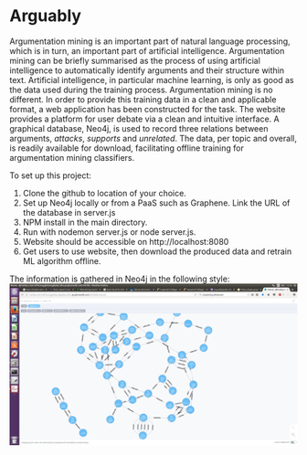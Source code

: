 # Arguably
Argumentation mining is an important part of natural language processing, which is in turn, an important part of artificial intelligence. 
Argumentation mining can be briefly summarised as the process of using artificial intelligence to automatically identify arguments and their structure within text. 
Artificial intelligence, in particular machine learning, is only as good as the data used during the training process. Argumentation mining is no different. 
In order to provide this training data in a clean and applicable format, a web application has been constructed for the task. 
The website provides a platform for user debate via a clean and intuitive interface. 
A graphical database, Neo4j, is used to record three relations between arguments, *attacks*, *supports* and *unrelated*. 
The data, per topic and overall, is readily available for download, facilitating offline training for argumentation mining classifiers. 

To set up this project: 
1. Clone the github to location of your choice. 
2. Set up Neo4j locally or from a PaaS such as Graphene. Link the URL of the database in server.js
3. NPM install in the main directory. 
4. Run with nodemon server.js or node server.js.
5. Website should be accessible on http://localhost:8080
6. Get users to use website, then download the produced data and retrain ML algorithm offline.

The information is gathered in Neo4j in the following style:
![alt text](./neo4j.png "Database Sample Layout")

